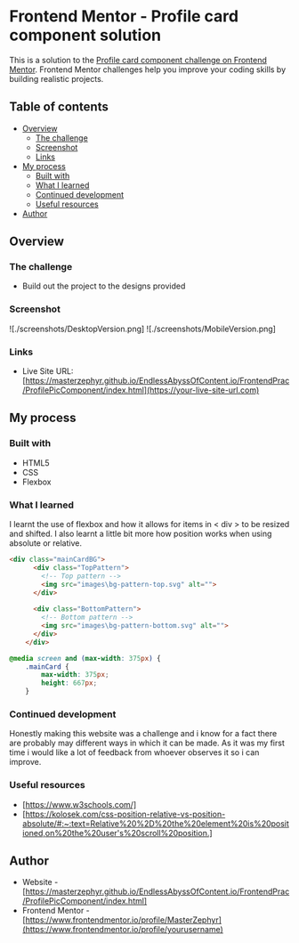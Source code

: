 # Frontend Mentor - Profile card component solution

This is a solution to the [Profile card component challenge on Frontend Mentor](https://www.frontendmentor.io/challenges/profile-card-component-cfArpWshJ). Frontend Mentor challenges help you improve your coding skills by building realistic projects. 

## Table of contents

- [Overview](#overview)
  - [The challenge](#the-challenge)
  - [Screenshot](#screenshot)
  - [Links](#links)
- [My process](#my-process)
  - [Built with](#built-with)
  - [What I learned](#what-i-learned)
  - [Continued development](#continued-development)
  - [Useful resources](#useful-resources)
- [Author](#author)

## Overview

### The challenge

- Build out the project to the designs provided

### Screenshot

![./screenshots/DesktopVersion.png]
![./screenshots/MobileVersion.png]

### Links

- Live Site URL: [https://masterzephyr.github.io/EndlessAbyssOfContent.io/FrontendPrac/ProfilePicComponent/index.html](https://your-live-site-url.com)

## My process

### Built with

- HTML5
- CSS 
- Flexbox

### What I learned
I learnt the use of flexbox and how it allows for items in < div > to be resized and shifted. I also learnt a little bit more how position works when using absolute or relative.
```html
<div class="mainCardBG">
      <div class="TopPattern">
        <!-- Top pattern -->
        <img src="images\bg-pattern-top.svg" alt="">
      </div>
  
      <div class="BottomPattern">
        <!-- Bottom pattern -->
        <img src="images\bg-pattern-bottom.svg" alt="">
      </div>
    </div>
```
```css
@media screen and (max-width: 375px) {
    .mainCard {
        max-width: 375px;
        height: 667px;
    }
```
### Continued development

Honestly making this website was a challenge and i know for a fact there are probably may different ways in which it can be made. As it was my first time i would like a lot of feedback from whoever observes it so i can improve.

### Useful resources
- [https://www.w3schools.com/]
- [https://kolosek.com/css-position-relative-vs-position-absolute/#:~:text=Relative%20%2D%20the%20element%20is%20positioned,on%20the%20user's%20scroll%20position.]

## Author

- Website - [https://masterzephyr.github.io/EndlessAbyssOfContent.io/FrontendPrac/ProfilePicComponent/index.html]
- Frontend Mentor - [https://www.frontendmentor.io/profile/MasterZephyr](https://www.frontendmentor.io/profile/yourusername)
